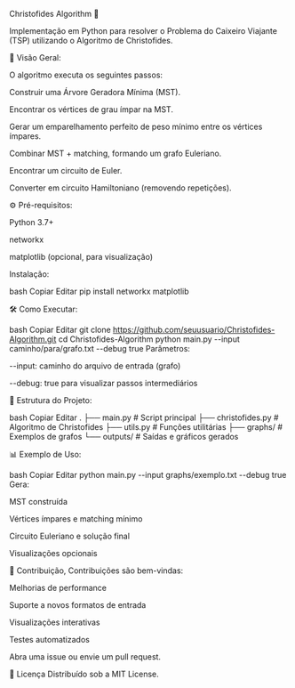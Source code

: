 Christofides Algorithm 🚀

Implementação em Python para resolver o Problema do Caixeiro Viajante (TSP) utilizando o Algoritmo de Christofides.


🧠 Visão Geral:

O algoritmo executa os seguintes passos:

Construir uma Árvore Geradora Mínima (MST).

Encontrar os vértices de grau ímpar na MST.

Gerar um emparelhamento perfeito de peso mínimo entre os vértices ímpares.

Combinar MST + matching, formando um grafo Euleriano.

Encontrar um circuito de Euler.

Converter em circuito Hamiltoniano (removendo repetições).


⚙️ Pré-requisitos:

Python 3.7+

networkx

matplotlib (opcional, para visualização)


Instalação:

bash
Copiar
Editar
pip install networkx matplotlib


🛠️ Como Executar:

bash
Copiar
Editar
git clone https://github.com/seuusuario/Christofides-Algorithm.git
cd Christofides-Algorithm
python main.py --input caminho/para/grafo.txt --debug true
Parâmetros:

--input: caminho do arquivo de entrada (grafo)

--debug: true para visualizar passos intermediários


📂 Estrutura do Projeto:

bash
Copiar
Editar
.
├── main.py             # Script principal
├── christofides.py     # Algoritmo de Christofides
├── utils.py            # Funções utilitárias
├── graphs/             # Exemplos de grafos
└── outputs/            # Saídas e gráficos gerados


📊 Exemplo de Uso:

bash
Copiar
Editar
python main.py --input graphs/exemplo.txt --debug true
Gera:

MST construída

Vértices ímpares e matching mínimo

Circuito Euleriano e solução final

Visualizações opcionais


📝 Contribuição,
Contribuições são bem-vindas:

Melhorias de performance

Suporte a novos formatos de entrada

Visualizações interativas

Testes automatizados

Abra uma issue ou envie um pull request.


📄 Licença
Distribuído sob a MIT License.
